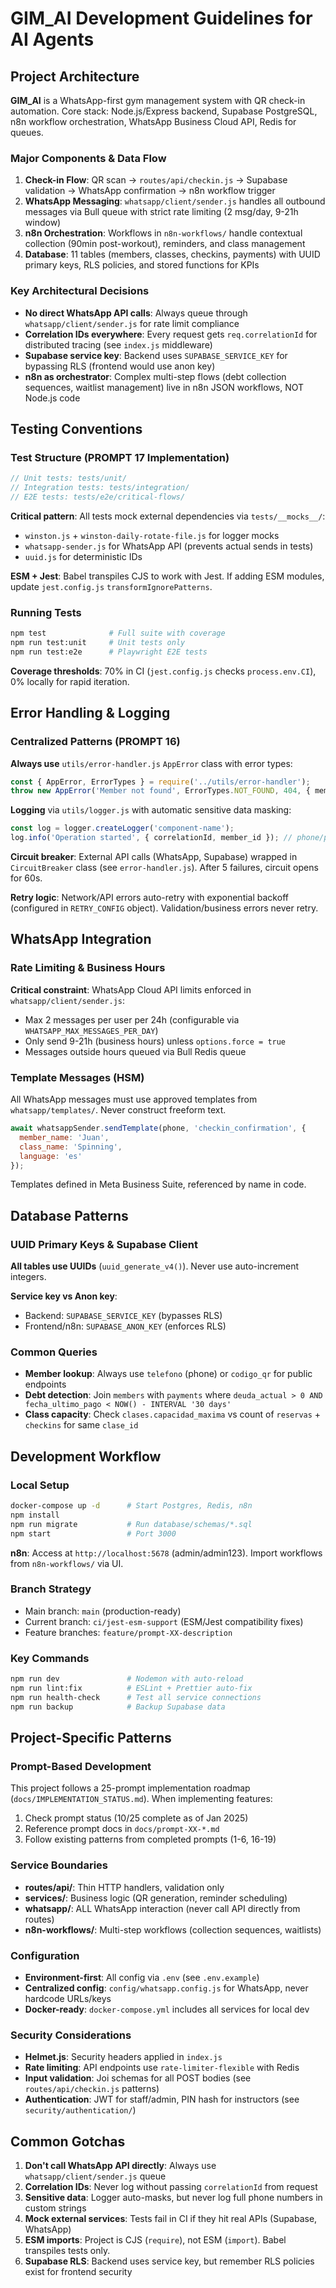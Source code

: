 # GIM_AI Development Guidelines for AI Agents

## Project Architecture

**GIM_AI** is a WhatsApp-first gym management system with QR check-in automation. Core stack: Node.js/Express backend, Supabase PostgreSQL, n8n workflow orchestration, WhatsApp Business Cloud API, Redis for queues.

### Major Components & Data Flow
1. **Check-in Flow**: QR scan → `routes/api/checkin.js` → Supabase validation → WhatsApp confirmation → n8n workflow trigger
2. **WhatsApp Messaging**: `whatsapp/client/sender.js` handles all outbound messages via Bull queue with strict rate limiting (2 msg/day, 9-21h window)
3. **n8n Orchestration**: Workflows in `n8n-workflows/` handle contextual collection (90min post-workout), reminders, and class management
4. **Database**: 11 tables (members, classes, checkins, payments) with UUID primary keys, RLS policies, and stored functions for KPIs

### Key Architectural Decisions
- **No direct WhatsApp API calls**: Always queue through `whatsapp/client/sender.js` for rate limit compliance
- **Correlation IDs everywhere**: Every request gets `req.correlationId` for distributed tracing (see `index.js` middleware)
- **Supabase service key**: Backend uses `SUPABASE_SERVICE_KEY` for bypassing RLS (frontend would use anon key)
- **n8n as orchestrator**: Complex multi-step flows (debt collection sequences, waitlist management) live in n8n JSON workflows, NOT Node.js code

## Testing Conventions

### Test Structure (PROMPT 17 Implementation)
```javascript
// Unit tests: tests/unit/
// Integration tests: tests/integration/
// E2E tests: tests/e2e/critical-flows/
```

**Critical pattern**: All tests mock external dependencies via `tests/__mocks__/`:
- `winston.js` + `winston-daily-rotate-file.js` for logger mocks
- `whatsapp-sender.js` for WhatsApp API (prevents actual sends in tests)
- `uuid.js` for deterministic IDs

**ESM + Jest**: Babel transpiles CJS to work with Jest. If adding ESM modules, update `jest.config.js` `transformIgnorePatterns`.

### Running Tests
```bash
npm test              # Full suite with coverage
npm run test:unit     # Unit tests only
npm run test:e2e      # Playwright E2E tests
```

**Coverage thresholds**: 70% in CI (`jest.config.js` checks `process.env.CI`), 0% locally for rapid iteration.

## Error Handling & Logging

### Centralized Patterns (PROMPT 16)
**Always use** `utils/error-handler.js` `AppError` class with error types:
```javascript
const { AppError, ErrorTypes } = require('../utils/error-handler');
throw new AppError('Member not found', ErrorTypes.NOT_FOUND, 404, { member_id });
```

**Logging** via `utils/logger.js` with automatic sensitive data masking:
```javascript
const log = logger.createLogger('component-name');
log.info('Operation started', { correlationId, member_id }); // phone/password auto-masked
```

**Circuit breaker**: External API calls (WhatsApp, Supabase) wrapped in `CircuitBreaker` class (see `error-handler.js`). After 5 failures, circuit opens for 60s.

**Retry logic**: Network/API errors auto-retry with exponential backoff (configured in `RETRY_CONFIG` object). Validation/business errors never retry.

## WhatsApp Integration

### Rate Limiting & Business Hours
**Critical constraint**: WhatsApp Cloud API limits enforced in `whatsapp/client/sender.js`:
- Max 2 messages per user per 24h (configurable via `WHATSAPP_MAX_MESSAGES_PER_DAY`)
- Only send 9-21h (business hours) unless `options.force = true`
- Messages outside hours queued via Bull Redis queue

### Template Messages (HSM)
All WhatsApp messages must use approved templates from `whatsapp/templates/`. Never construct freeform text.
```javascript
await whatsappSender.sendTemplate(phone, 'checkin_confirmation', {
  member_name: 'Juan',
  class_name: 'Spinning',
  language: 'es'
});
```

Templates defined in Meta Business Suite, referenced by name in code.

## Database Patterns

### UUID Primary Keys & Supabase Client
**All tables use UUIDs** (`uuid_generate_v4()`). Never use auto-increment integers.

**Service key vs Anon key**:
- Backend: `SUPABASE_SERVICE_KEY` (bypasses RLS)
- Frontend/n8n: `SUPABASE_ANON_KEY` (enforces RLS)

### Common Queries
- **Member lookup**: Always use `telefono` (phone) or `codigo_qr` for public endpoints
- **Debt detection**: Join `members` with `payments` where `deuda_actual > 0 AND fecha_ultimo_pago < NOW() - INTERVAL '30 days'`
- **Class capacity**: Check `clases.capacidad_maxima` vs count of `reservas` + `checkins` for same `clase_id`

## Development Workflow

### Local Setup
```bash
docker-compose up -d      # Start Postgres, Redis, n8n
npm install
npm run migrate           # Run database/schemas/*.sql
npm start                 # Port 3000
```

**n8n**: Access at `http://localhost:5678` (admin/admin123). Import workflows from `n8n-workflows/` via UI.

### Branch Strategy
- Main branch: `main` (production-ready)
- Current branch: `ci/jest-esm-support` (ESM/Jest compatibility fixes)
- Feature branches: `feature/prompt-XX-description`

### Key Commands
```bash
npm run dev               # Nodemon with auto-reload
npm run lint:fix          # ESLint + Prettier auto-fix
npm run health-check      # Test all service connections
npm run backup            # Backup Supabase data
```

## Project-Specific Patterns

### Prompt-Based Development
This project follows a 25-prompt implementation roadmap (`docs/IMPLEMENTATION_STATUS.md`). When implementing features:
1. Check prompt status (10/25 complete as of Jan 2025)
2. Reference prompt docs in `docs/prompt-XX-*.md`
3. Follow existing patterns from completed prompts (1-6, 16-19)

### Service Boundaries
- **routes/api/**: Thin HTTP handlers, validation only
- **services/**: Business logic (QR generation, reminder scheduling)
- **whatsapp/**: ALL WhatsApp interaction (never call API directly from routes)
- **n8n-workflows/**: Multi-step workflows (collection sequences, waitlists)

### Configuration
- **Environment-first**: All config via `.env` (see `.env.example`)
- **Centralized config**: `config/whatsapp.config.js` for WhatsApp, never hardcode URLs/keys
- **Docker-ready**: `docker-compose.yml` includes all services for local dev

### Security Considerations
- **Helmet.js**: Security headers applied in `index.js`
- **Rate limiting**: API endpoints use `rate-limiter-flexible` with Redis
- **Input validation**: Joi schemas for all POST bodies (see `routes/api/checkin.js` patterns)
- **Authentication**: JWT for staff/admin, PIN hash for instructors (see `security/authentication/`)

## Common Gotchas

1. **Don't call WhatsApp API directly**: Always use `whatsapp/client/sender.js` queue
2. **Correlation IDs**: Never log without passing `correlationId` from request
3. **Sensitive data**: Logger auto-masks, but never log full phone numbers in custom strings
4. **Mock external services**: Tests fail in CI if they hit real APIs (Supabase, WhatsApp)
5. **ESM imports**: Project is CJS (`require`), not ESM (`import`). Babel transpiles tests only.
6. **Supabase RLS**: Backend uses service key, but remember RLS policies exist for frontend security
